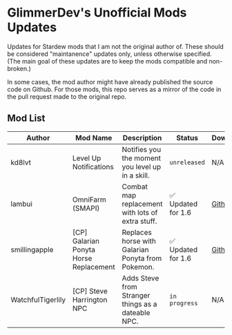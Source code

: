 # GlimmerDev's Unofficial Mods Updates 
Updates for Stardew mods that I am not the original author of. These should be considered "maintanence" updates only, unless otherwise specified. (The main goal of these updates are to keep the mods compatible and non-broken.)

In some cases, the mod author might have already published the source code on Github. For those mods, this repo serves as a mirror of the code in the pull request made to the original repo.

## Mod List

|Author             |Mod Name                     |Description                                       |Status               |Download             |
|-------------------|-----------------------------|--------------------------------------------------|---------------------|---------------------|
|kd8lvt             |Level Up Notifications       |Notifies you the moment you level up in a skill.  |``unreleased``       |N/A|
|lambui             |OmniFarm (SMAPI)             |Combat map replacement with lots of extra stuff.  |✅ Updated for 1.6   |[Github](https://github.com/GlimmerDev/StardewValleyMod_OmniFarm/releases/tag/v2.0.5)|
|smillingapple      |[CP] Galarian Ponyta Horse Replacement|Replaces horse with Galarian Ponyta from Pokemon. |✅ Updated for 1.6   |[Github](https://github.com/GlimmerDev/StardewMods_UnofficialUpdates/releases/tag/cpgalarianponyta%2Fv1.0.2)
|WatchfulTigerlily  |[CP] Steve Harrington NPC    |Adds Steve from Stranger things as a dateable NPC.|``in progress``       |N/A|
